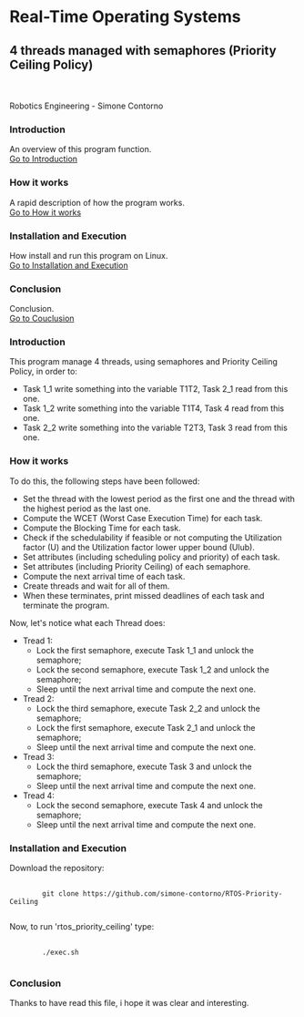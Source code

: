 # Real-Time Operating Systems
## 4 threads managed with semaphores (Priority Ceiling Policy)

<br><br>
Robotics Engineering - Simone Contorno<br>

### Introduction
An overview of this program function.<br>
[Go to Introduction](#intro)

### How it works
A rapid description of how the program works.<br>
[Go to How it works](#how)

### Installation and Execution
How install and run this program on Linux.<br>
[Go to Installation and Execution](#installation)

### Conclusion
Conclusion.<br>
[Go to Couclusion](#conclusion)

<a name="intro"></a>
### Introduction

This program manage 4 threads, using semaphores and Priority Ceiling Policy, in order to:
<ul>
    <li>Task 1_1 write something into the variable T1T2, Task 2_1 read from this one.</li>
    <li>Task 1_2 write something into the variable T1T4, Task 4 read from this one.</li>
    <li>Task 2_2 write something into the variable T2T3, Task 3 read from this one.</li>
</ul>

<a name="how"></a>
### How it works

To do this, the following steps have been followed:
<ul>
    <li>Set the thread with the lowest period as the first one and the
    thread with the highest period as the last one.</li>
    <li>Compute the WCET (Worst Case Execution Time) for each task.</li>
    <li>Compute the Blocking Time for each task.</li>
    <li>Check if the schedulability if feasible or not computing the 
    Utilization factor (U) and the Utilization factor lower upper bound
    (Ulub).</li>
    <li>Set attributes (including scheduling policy and priority) of each task.</li>
    <li>Set attributes (including Priority Ceiling) of each semaphore.</li>
    <li>Compute the next arrival time of each task.</li>
    <li>Create threads and wait for all of them.</li>
    <li>When these terminates, print missed deadlines of each task and terminate the program.</li>
</ul>

Now, let's notice what each Thread does:
<ul>
    <li>Tread 1: 
        <ul>
            <li>Lock the first semaphore, execute Task 1_1 and unlock the semaphore;</li>
            <li>Lock the second semaphore, execute Task 1_2 and unlock the semaphore;</li>
            <li>Sleep until the next arrival time and compute the next one.</li>
        </ul>
    </li>
    <li>Tread 2: 
        <ul>
            <li>Lock the third semaphore, execute Task 2_2 and unlock the semaphore;</li>
            <li>Lock the first semaphore, execute Task 2_1 and unlock the semaphore;</li>
            <li>Sleep until the next arrival time and compute the next one.</li>
        </ul>
    </li>
    <li>Tread 3: 
        <ul>
            <li>Lock the third semaphore, execute Task 3 and unlock the semaphore;</li>
            <li>Sleep until the next arrival time and compute the next one.</li>
        </ul>
    </li>
    <li>Tread 4: 
        <ul>
            <li>Lock the second semaphore, execute Task 4 and unlock the semaphore;</li>
            <li>Sleep until the next arrival time and compute the next one.</li>
        </ul>
    </li>
</ul>

<a name="installation"></a>
### Installation and Execution

Download the repository:

<pre>
    <code>
        git clone https://github.com/simone-contorno/RTOS-Priority-Ceiling
    </code>
</pre>

Now, to run 'rtos_priority_ceiling' type:

<pre>
    <code>
        ./exec.sh
    </code>
</pre>

<a name="conclusion"></a>
### Conclusion

Thanks to have read this file, i hope it was clear and interesting.